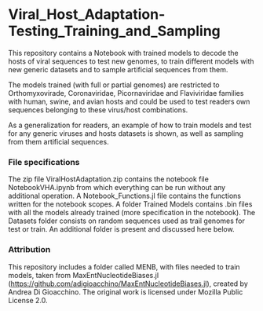 # Viral_Host_Adaptation-Testing_Training_and_Sampling
This repository contains a Notebook with trained models to decode the hosts of viral sequences to test new genomes, to train different models with new generic datasets and to sample artificial sequences from them.

The models trained (with full or partial genomes) are restricted to Orthomyxovirade, Coronaviridae, Picornaviridae and Flaviviridae families with human, swine, and avian hosts and could be used to test readers own sequences belonging to these virus/host combinations.

As a generalization for readers, an example of how to train models and test for any generic viruses and hosts datasets is shown, as well as sampling from them artificial sequences. 


### File specifications 
The zip file ViralHostAdaptation.zip contains the notebook file NotebookVHA.ipynb from which everything can be run without any additional operation. 
A Notebook_Functions.jl file contains the functions written for the notebook scopes. A folder Trained Models contains .bin files with all the models already trained (more specification in the notebook). 
The Datasets folder consists on random sequences used as trail genomes for test or train.
An additional folder is present and discussed here below.

### Attribution
This repository includes a folder called MENB, with files needed to train models, taken from MaxEntNucleotideBiases.jl (https://github.com/adigioacchino/MaxEntNucleotideBiases.jl), created by Andrea Di Gioacchino. The original work is licensed under Mozilla Public License 2.0.
